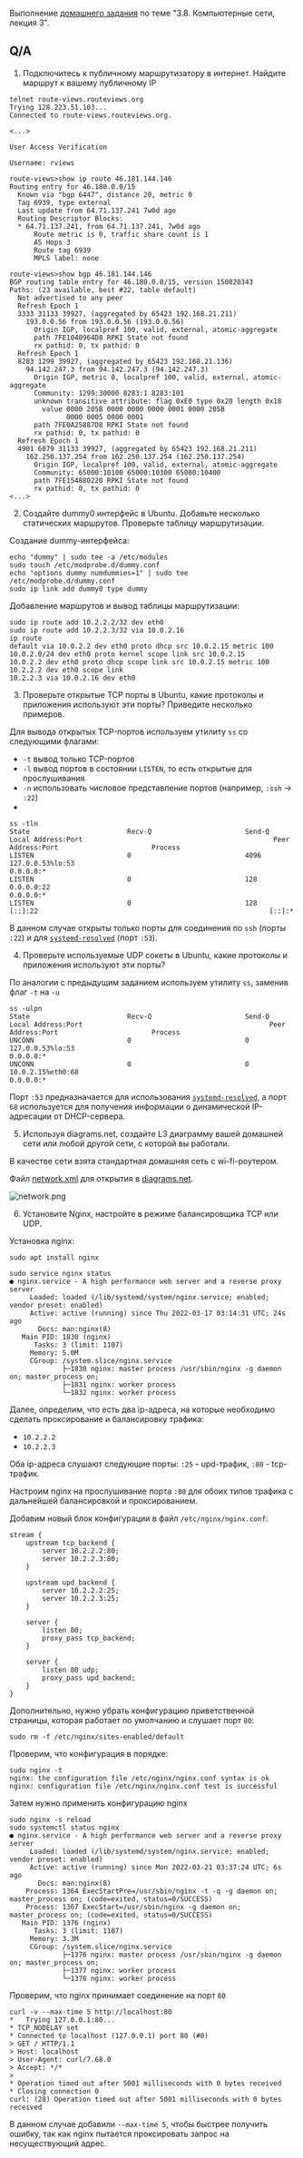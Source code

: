 Выполнение [домашнего задания](https://github.com/netology-code/sysadm-homeworks/blob/devsys10/03-sysadmin-08-net/README.md) 
по теме "3.8. Компьютерные сети, лекция 3".

## Q/A

1. Подключитесь к публичному маршрутизатору в интернет. Найдите маршрут к вашему публичному IP

```shell
telnet route-views.routeviews.org
Trying 128.223.51.103...
Connected to route-views.routeviews.org.

<...>

User Access Verification

Username: rviews

route-views>show ip route 46.181.144.146
Routing entry for 46.180.0.0/15
  Known via "bgp 6447", distance 20, metric 0
  Tag 6939, type external
  Last update from 64.71.137.241 7w0d ago
  Routing Descriptor Blocks:
  * 64.71.137.241, from 64.71.137.241, 7w0d ago
      Route metric is 0, traffic share count is 1
      AS Hops 3
      Route tag 6939
      MPLS label: none

route-views>show bgp 46.181.144.146   
BGP routing table entry for 46.180.0.0/15, version 150820343
Paths: (23 available, best #22, table default)
  Not advertised to any peer
  Refresh Epoch 1
  3333 31133 39927, (aggregated by 65423 192.168.21.211)
    193.0.0.56 from 193.0.0.56 (193.0.0.56)
      Origin IGP, localpref 100, valid, external, atomic-aggregate
      path 7FE1040964D8 RPKI State not found
      rx pathid: 0, tx pathid: 0
  Refresh Epoch 1
  8283 1299 39927, (aggregated by 65423 192.168.21.136)
    94.142.247.3 from 94.142.247.3 (94.142.247.3)
      Origin IGP, metric 0, localpref 100, valid, external, atomic-aggregate
      Community: 1299:30000 8283:1 8283:101
      unknown transitive attribute: flag 0xE0 type 0x20 length 0x18
        value 0000 205B 0000 0000 0000 0001 0000 205B
              0000 0005 0000 0001 
      path 7FE0A25887D8 RPKI State not found
      rx pathid: 0, tx pathid: 0
  Refresh Epoch 1
  4901 6079 31133 39927, (aggregated by 65423 192.168.21.211)
    162.250.137.254 from 162.250.137.254 (162.250.137.254)
      Origin IGP, localpref 100, valid, external, atomic-aggregate
      Community: 65000:10100 65000:10300 65000:10400
      path 7FE154880220 RPKI State not found
      rx pathid: 0, tx pathid: 0
<...>
```

2. Создайте dummy0 интерфейс в Ubuntu. Добавьте несколько статических маршрутов. Проверьте таблицу маршрутизации.

Создание dummy-интерфейса:

```shell
echo "dummy" | sudo tee -a /etc/modules
sudo touch /etc/modprobe.d/dummy.conf
echo "options dummy numdummies=1" | sudo tee /etc/modprobe.d/dummy.conf
sudo ip link add dummy0 type dummy
```

Добавление маршрутов и вывод таблицы маршрутизации:

```shell
sudo ip route add 10.2.2.2/32 dev eth0
sudo ip route add 10.2.2.3/32 via 10.0.2.16
ip route
default via 10.0.2.2 dev eth0 proto dhcp src 10.0.2.15 metric 100 
10.0.2.0/24 dev eth0 proto kernel scope link src 10.0.2.15 
10.0.2.2 dev eth0 proto dhcp scope link src 10.0.2.15 metric 100 
10.2.2.2 dev eth0 scope link 
10.2.2.3 via 10.0.2.16 dev eth0
```

3. Проверьте открытые TCP порты в Ubuntu, какие протоколы и приложения используют эти порты? Приведите несколько примеров.

Для вывода открытых TCP-портов используем утилиту `ss` со следующими флагами:
* `-t` вывод только TCP-портов
* `-l` вывод портов в состоянии `LISTEN`, то есть открытые для прослушивания
* `-n` использовать числовое представление портов (например, `:ssh` -> `:22`)
* 

```shell
ss -tln
State                        Recv-Q                       Send-Q                                             Local Address:Port                                               Peer Address:Port                       Process                       
LISTEN                       0                            4096                                               127.0.0.53%lo:53                                                      0.0.0.0:*                                                        
LISTEN                       0                            128                                                      0.0.0.0:22                                                      0.0.0.0:*                                                        
LISTEN                       0                            128                                                         [::]:22                                                         [::]:*                                                                                
```

В данном случае открыты только порты для соединения по `ssh` (порты `:22`) и для [`systemd-resolved`](https://www.freedesktop.org/software/systemd/man/systemd-resolved.service.html) (порт `:53`).

4. Проверьте используемые UDP сокеты в Ubuntu, какие протоколы и приложения используют эти порты?

По аналогии с предыдущим заданием используем утилиту `ss`, заменив флаг `-t` на `-u`

```shell
ss -ulpn
State                        Recv-Q                       Send-Q                                              Local Address:Port                                              Peer Address:Port                       Process                       
UNCONN                       0                            0                                                   127.0.0.53%lo:53                                                     0.0.0.0:*                                                        
UNCONN                       0                            0                                                  10.0.2.15%eth0:68                                                     0.0.0.0:*
```

Порт `:53` предназначается для использования [`systemd-resolved`](https://www.freedesktop.org/software/systemd/man/systemd-resolved.service.html),
а порт `68` используется для получения информации о динамической IP-адресации от DHCP-сервера.

5. Используя diagrams.net, создайте L3 диаграмму вашей домашней сети или любой другой сети, с которой вы работали.

В качестве сети взята стандартная домашняя сеть с wi-fi-роутером.

Файл [network.xml](network.xml) для открытия в [diagrams.net](https://diagrams.net).

![network.png](network.png)

6. Установите Nginx, настройте в режиме балансировщика TCP или UDP.

Установка nginx:

```shell
sudo apt install nginx

sudo service nginx status
● nginx.service - A high performance web server and a reverse proxy server
     Loaded: loaded (/lib/systemd/system/nginx.service; enabled; vendor preset: enabled)
     Active: active (running) since Thu 2022-03-17 03:14:31 UTC; 24s ago
       Docs: man:nginx(8)
   Main PID: 1830 (nginx)
      Tasks: 3 (limit: 1107)
     Memory: 5.0M
     CGroup: /system.slice/nginx.service
             ├─1830 nginx: master process /usr/sbin/nginx -g daemon on; master_process on;
             ├─1831 nginx: worker process
             └─1832 nginx: worker process
```

Далее, определим, что есть два ip-адреса, на которые необходимо сделать проксирование и балансировку трафика:
* `10.2.2.2`
* `10.2.2.3`

Оба ip-адреса слушают следующие порты: `:25` - upd-трафик, `:80` - tcp-трафик.

Настроим nginx на прослушивание порта `:80` для обоих типов трафика с дальнейшей балансировкой и проксированием.

Добавим новый блок конфигурации в файл `/etc/nginx/nginx.conf`:

```
stream {
    upstream tcp_backend {
        server 10.2.2.2:80;
        server 10.2.2.3:80;
    }

    upstream upd_backend {
        server 10.2.2.2:25;
        server 10.2.2.3:25;
    }

    server {
        listen 80;
        proxy_pass tcp_backend;
    }

    server {
        listen 80 udp;
        proxy_pass upd_backend;
    }
}
```

Дополнительно, нужно убрать конфигурацию приветственной страницы, которая работает по умолчанию и слушает порт `80`:

```shell
sudo rm -f /etc/nginx/sites-enabled/default
```

Проверим, что конфигурация в порядке:

```shell
sudo nginx -t
nginx: the configuration file /etc/nginx/nginx.conf syntax is ok
nginx: configuration file /etc/nginx/nginx.conf test is successful
```

Затем нужно применить конфигурацию nginx

```shell
sudo nginx -s reload
sudo systemctl status nginx
● nginx.service - A high performance web server and a reverse proxy server
     Loaded: loaded (/lib/systemd/system/nginx.service; enabled; vendor preset: enabled)
     Active: active (running) since Mon 2022-03-21 03:37:24 UTC; 6s ago
       Docs: man:nginx(8)
    Process: 1364 ExecStartPre=/usr/sbin/nginx -t -q -g daemon on; master_process on; (code=exited, status=0/SUCCESS)
    Process: 1367 ExecStart=/usr/sbin/nginx -g daemon on; master_process on; (code=exited, status=0/SUCCESS)
   Main PID: 1376 (nginx)
      Tasks: 3 (limit: 1107)
     Memory: 3.3M
     CGroup: /system.slice/nginx.service
             ├─1376 nginx: master process /usr/sbin/nginx -g daemon on; master_process on;
             ├─1377 nginx: worker process
             └─1378 nginx: worker process
```

Проверим, что nginx принимает соединение на порт `80`

```shell
curl -v --max-time 5 http://localhost:80
*   Trying 127.0.0.1:80...
* TCP_NODELAY set
* Connected to localhost (127.0.0.1) port 80 (#0)
> GET / HTTP/1.1
> Host: localhost
> User-Agent: curl/7.68.0
> Accept: */*
> 
* Operation timed out after 5001 milliseconds with 0 bytes received
* Closing connection 0
curl: (28) Operation timed out after 5001 milliseconds with 0 bytes received
```

В данном случае добавили `--max-time 5`, чтобы быстрее получить ошибку, так как nginx пытается проксировать запрос на несуществующий адрес.
